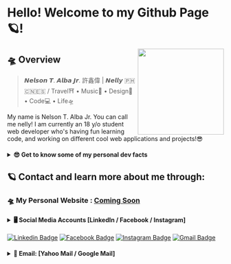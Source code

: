 # Hello! Welcome to my Github Page 🪐!

<img src="https://github.com/nellyXinwei/nellyXinwei/blob/master/nellyicon.png" align="right" width="200px"/>

## 🛸 Overview
> 𝙉𝙚𝙡𝙨𝙤𝙣 𝙏. 𝘼𝙡𝙗𝙖 𝙅𝙧. 許鑫偉 | 𝙉𝙚𝙡𝙡𝙮 🇵🇭🇨🇳🇪🇸 / Travel⛩ • Music🎹 • Design🎨 • Code💻 • Life🛸

My name is Nelson T. Alba Jr. You can call me nelly! I am currently an 18 y/o student web developer who's having fun learning code, and working on different cool web applications and projects!😎

<h4>
<details>
  <summary><strong>😎 Get to know some of my personal dev facts</strong></summary>

  ### 💻 Languages:
  ```
  Python, Javascript, PHP, Ruby
  ```
   ### 😎 Current Focus
  ```
  Personal Website and creating more fun web & mobile app projects!
  ```

  ### 😎 What I want to try out in the future:
  ```
  Create more mobile apps (native/hybrid).
  ```
</details>
</h4>

## 🪐 Contact and learn more about me through:
### 🛸  My Personal Website : [Coming Soon](#)

<h4>
  <details>
    <summary><strong>🖥️ Social Media Accounts [LinkedIn / Facebook / Instagram]</strong></summary>

   ### 🖥️ Social Media Accounts:
   > 1. [linkedin.com/in/whoisnelly](https://www.linkedin.com/in/whoisnelly) - **LinkedIn**
   > 2. [facebook.com/nelson.albajr](https://www.facebook.com/nelson.albajr) - **Facebook**
   > 3. [instagram.com/who_is_nelly](https://www.instagram.com/who_is_nelly/) - **Instagram**

  </details>
</h4>

[![Linkedin Badge](https://img.shields.io/badge/-LinkedIn-blue?style=flat-circle&logo=Linkedin&logoColor=white&link=https://www.linkedin.com/in/whoisnelly/)](https://www.linkedin.com/in/whoisnelly)  [![Facebook Badge](https://img.shields.io/badge/facebook-%231877F2.svg?&style=for-the-badge&logo=facebook&logoColor=white&link=https://www.facebook.com/nelson.albajr)](https://www.facebook.com/nelson.albajr)  [![Instagram Badge](https://img.shields.io/badge/-Instagram-purple?style=flat-circle&logo=Instagram&logoColor=white&link=https://www.instagram.com/who_is_nelly/)](https://www.instagram.com/who_is_nelly/)  [![Gmail Badge](https://img.shields.io/badge/-Gmail-crimson?style=flat-circle&logo=Gmail&logoColor=white&link=mailto:nb3.321132@gmail.com)](mailto:nb3.321132@gmail.com)  


<h4>
  <details>
    <summary><strong>📮 Email: [Yahoo Mail / Google Mail] </strong></summary>

  ### 📮 Email Accounts:
   > 1. [nelsonalbajr@yahoo.com](nelsonalbajr@yahoo.com) - **Yahoo Mail**
   > 2. [nb3.321132@gmail.com](nb3.321132@gmail.com) - **Google Mail**

  </details>
</h4>
